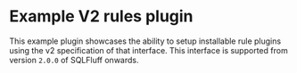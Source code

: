 # Example V2 rules plugin

This example plugin showcases the ability to setup
installable rule plugins using the v2 specification
of that interface. This interface is supported from
version `2.0.0` of SQLFluff onwards.
